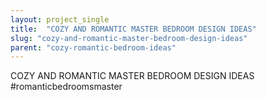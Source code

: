 ```yaml
---
layout: project_single
title:  "COZY AND ROMANTIC MASTER BEDROOM DESIGN IDEAS"
slug: "cozy-and-romantic-master-bedroom-design-ideas"
parent: "cozy-romantic-bedroom-ideas"
---
```

COZY AND ROMANTIC MASTER BEDROOM DESIGN IDEAS #romanticbedroomsmaster